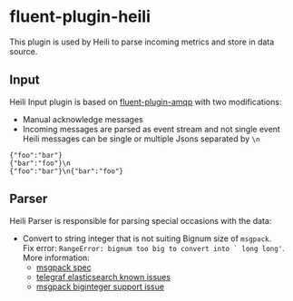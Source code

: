 # fluent-plugin-heili
This plugin is used by Heili to parse incoming metrics and store in data source.  

## Input
Heili Input plugin is based on [fluent-plugin-amqp](https://raw.githubusercontent.com/giraffi/fluent-plugin-amqp) with two modifications:
 - Manual acknowledge messages
 - Incoming messages are parsed as event stream and not single event
Heili messages can be single or multiple Jsons separated by `\n`
```
{"foo":"bar"}
{"bar":"foo"}\n
{"foo":"bar"}\n{"bar":"foo"}
```

## Parser
Heili Parser is responsible for parsing special occasions with the data:
 - Convert to string integer that is not suiting Bignum size of `msgpack`.  
 Fix error: ``RangeError: bignum too big to convert into ` long long'``.  
  More information:
    - [msgpack spec](https://github.com/msgpack/msgpack/blob/master/spec.md#int-format-family)
    - [telegraf elasticsearch known issues](https://github.com/influxdata/telegraf/blob/master/plugins/outputs/elasticsearch/README.md#known-issues)
    - [msgpack biginteger support issue](https://github.com/msgpack/msgpack/issues/206)
